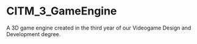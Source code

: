 # CITM_3_GameEngine
A 3D game engine created in the third year of our Videogame Design and Development degree.
